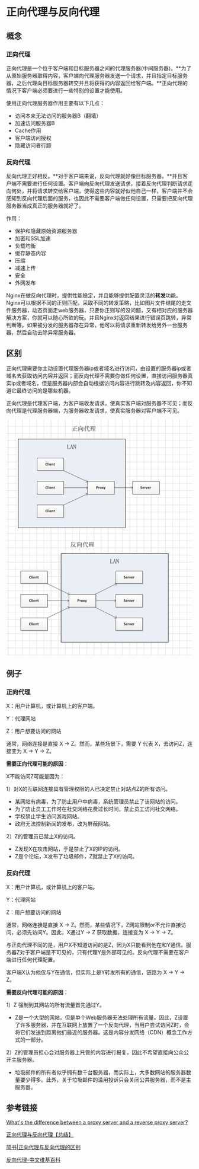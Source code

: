 # 正向代理与反向代理

## 概念

### 正向代理

正向代理是一个位于客户端和目标服务器之间的代理服务器(中间服务器)。**为了从原始服务器取得内容，客户端向代理服务器发送一个请求，并且指定目标服务器，之后代理向目标服务器转交并且将获得的内容返回给客户端。**正向代理的情况下客户端必须要进行一些特别的设置才能使用。

使用正向代理服务器作用主要有以下几点：

- 访问本来无法访问的服务器B（翻墙）
- 加速访问服务器B
- Cache作用
- 客户端访问授权
- 隐藏访问者行踪
              

### 反向代理

反向代理正好相反。**对于客户端来说，反向代理就好像目标服务器。**并且客户端不需要进行任何设置。客户端向反向代理发送请求，接着反向代理判断请求走向何处，并将请求转交给客户端，使得这些内容就好似他自己一样，客户端并不会感知到反向代理后面的服务，也因此不需要客户端做任何设置，只需要把反向代理服务器当成真正的服务器就好了。

作用：

- 保护和隐藏原始资源服务器
- 加密和SSL加速
- 负载均衡
- 缓存静态内容
- 压缩
- 减速上传
- 安全
- 外网发布



Nginx在做反向代理时，提供性能稳定，并且能够提供配置灵活的**转发**功能。Nginx可以根据不同的正则匹配，采取不同的转发策略，比如图片文件结尾的走文件服务器，动态页面走web服务器，只要你正则写的没问题，又有相对应的服务器解决方案，你就可以随心所欲的玩。并且Nginx对返回结果进行错误页跳转，异常判断等。如果被分发的服务器存在异常，他可以将请求重新转发给另外一台服务器，然后自动去除异常服务器。



## 区别

正向代理需要你主动设置代理服务器ip或者域名进行访问，由设置的服务器ip或者域名去获取访问内容并返回；而反向代理不需要你做任何设置，直接访问服务器真实ip或者域名，但是服务器内部会自动根据访问内容进行跳转及内容返回，你不知道它最终访问的是哪些机器。

正向代理是代理客户端，为客户端收发请求，使真实客户端对服务器不可见；而反向代理是代理服务器端，为服务器收发请求，使真实服务器对客户端不可见。

![img](..\images\proxy-01.jpg)



## 例子

### 正向代理

X：用户计算机，或计算机上的客户端。

Y：代理网站

Z：用户想要访问的网站

通常，网络连接是直接 X -> Z。然而，某些场景下，需要 Y 代表 X，去访问Z，连接变为 X -> Y -> Z。

**需要正向代理可能的原因：**

X不能访问Z可能是因为：

1）对X的互联网连接具有管理权限的人已决定禁止对站点Z的所有访问。

- 某网站有病毒，为了防止用户中病毒，系统管理员禁止了该网站的访问。
- 为了防止员工工作时在社交网络花费过长时间，禁止员工访问社交网络。
- 学校禁止学生访问游戏网站。
- 政府无法控制新闻的发布，改为屏蔽网站。

2）Z的管理员已禁止X的访问。

- Z发现X在攻击网站，于是禁止了X的IP的访问。
- Z是个论坛，X发布了垃圾邮件，Z就禁止了X的访问。



### 反向代理

X：用户计算机，或计算机上的客户端。

Y：代理网站

Z：用户想要访问的网站

通常，网络连接是直接 X -> Z。然而，某些情况下，Z网站限制or不允许直接访问，必须先访问Y。因此，X通过Y -> Z 获取数据，连接变为 X -> Y -> Z。

与正向代理不同的是，用户X不知道访问的是Z，因为X只能看到他在和Y通信。服务器Z对于客户端是不可见的，只有代理Y是外部可见的。反向代理不需要在客户端进行任何代理配置。

客户端X认为他仅与Y在通信，但实际上是Y转发所有的通信，链路为 X -> Y -> Z。

**需要反向代理可能的原因：**

1）Z 强制到其网站的所有流量首先通过Y。

- Z是一个大型的网站，但是单个Web服务器无法处理所有流量。因此，Z设置了许多服务器，并在互联网上放置了一个反向代理，当用户尝试访问Z时，会将它们发送到距离他们最近的服务器。这是内容分发网络（CDN）概念工作方式的一部分。

2）Z的管理员担心会对服务器上托管的内容进行报复，因此不希望直接向公众公开主服务器。

- 垃圾邮件的所有者似乎拥有数千台服务器，而实际上，大多数网站的服务器数量要少得多。此外，关于垃圾邮件的滥用投诉只会关闭公共服务器，而不是主服务器。



## 参考链接

[What's the difference between a proxy server and a reverse proxy server?](https://stackoverflow.com/questions/224664/whats-the-difference-between-a-proxy-server-and-a-reverse-proxy-server)

[正向代理与反向代理【总结】](https://www.cnblogs.com/Anker/p/6056540.html)

[简书|正向代理与反向代理的区别](https://www.jianshu.com/p/208c02c9dd1d)

[反向代理-中文维基百科](https://zh.wikipedia.org/wiki/反向代理)